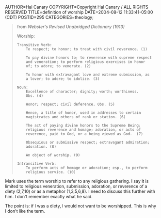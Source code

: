 AUTHOR=Hal Canary
COPYRIGHT=Copyright Hal Canary / ALL RIGHTS RESERVED
TITLE=definition of worship
DATE=2004-08-12 11:33:41-05:00 (CDT)
POSTID=295
CATEGORIES=theology;

> from _Webster's Revised Unabridged Dictionary (1913)_
> 
> Worship:
> 
>     
>     Transitive Verb:
>         To respect; to honor; to treat with civil reverence. (1)
>     
>         To pay divine honors to; to reverence with supreme respect
>         and veneration; to perform religious exercises in honor
>         of; to adore; to venerate. (2)
>     
>         To honor with extravagant love and extreme submission, as
>         a lover; to adore; to idolize. (3)
>     
>     Noun:
>         Excellence of character; dignity; worth; worthiness.
>         Obs. (4)
>     
>         Honor; respect; civil deference. Obs. (5)
>     
>         Hence, a title of honor, used in addresses to certain
>         magistrates and others of rank or station. (6)
>     
>         The act of paying divine honors to the Supreme Being;
>         religious reverence and homage; adoration, or acts of
>         reverence, paid to God, or a being viewed as God.  (7)
>     
>         Obsequious or submissive respect; extravagant admiration;
>         adoration. (8)
>     
>         An object of worship. (9)
>     
>     Intransitive Verb:
>         To perform acts of homage or adoration; esp., to perform
>         religious service. (10)

Mark uses the term worship to refer to any religious gathering. I say it is limited to religious veneration, submission, adoration, or reverence of a diety (2,7,10) or as a metaphor (1,3,5,6,8). I need to discuss this further with him. I don't remember exactly what he said.

The point is: if I was a diety, I would not want to be worshipped. This is why I don't like the term.
